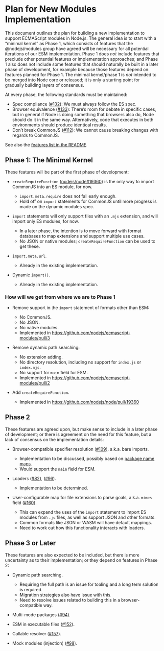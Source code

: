 # Plan for New Modules Implementation

This document outlines the plan for building a new implementation to support ECMAScript modules in Node.js. The general idea is to start with a “minimal kernel” as Phase 1, which consists of features that the @nodejs/modules group have agreed will be necessary for all potential iterations of our ESM implementation. Phase 1 does _not_ include features that preclude other potential features or implementation approaches; and Phase 1 also does not include some features that should naturally be built in a later phase of development, for example because those features depend on features planned for Phase 1. The minimal kernel/phase 1 is _not_ intended to be merged into Node core or released; it is only a starting point for gradually building layers of consensus.

At every phase, the following standards must be maintained:

* Spec compliance ([#132](https://github.com/nodejs/modules/issues/132)): We must always follow the ES spec.
* Browser equivalence ([#133](https://github.com/nodejs/modules/issues/133)): There’s room for debate in specific cases, but in general if Node is doing something that browsers also do, Node should do it in the same way. Alternatively, code that executes in both environments should produce identical results.
* Don’t break CommonJS ([#112](https://github.com/nodejs/modules/issues/112)): We cannot cause breaking changes with regards to CommonJS.

See also the [features list in the README](https://github.com/nodejs/modules#features).

## Phase 1: The Minimal Kernel

These features will be part of the first phase of development:

* `createRequireFunction` ([nodejs/node#19360](https://github.com/nodejs/node/pull/19360)) is the only way to import CommonJS into an ES module, for now.
  - `import.meta.require` does not fail early enough.
  - Hold off on `import` statements for CommonJS until more progress is made on the dynamic modules spec.

* `import` statements will only support files with an `.mjs` extension, and will import only ES modules, for now.
  - In a later phase, the intention is to move forward with format databases to map extensions and support multiple use cases.
  - No JSON or native modules; `createRequireFunction` can be used to get these.

* `import.meta.url`.
  - Already in the existing implementation.

* Dynamic `import()`.
  - Already in the existing implementation.


### How will we get from where we are to Phase 1

* Remove support in the `import` statement of formats other than ESM:
  - No CommonJS.
  - No JSON.
  - No native modules.
  - Implemented in https://github.com/nodejs/ecmascript-modules/pull/3

* Remove dynamic path searching:
  - No extension adding.
  - No directory resolution, including no support for `index.js` or `index.mjs`.
  - No support for `main` field for ESM.
  - Implemented in https://github.com/nodejs/ecmascript-modules/pull/2

* Add `createRequireFunction`.
  - Implemented in https://github.com/nodejs/node/pull/19360


## Phase 2

These features are agreed upon, but make sense to include in a later phase of development; or there is agreement on the need for this feature, but a lack of consensus on the implementation details:

* Browser-compatible specifier resolution ([#109](https://github.com/nodejs/modules/issues/109)), a.k.a. bare imports.
  - Implementation to be discussed, possibly based on [package name maps](https://github.com/domenic/package-name-maps).
  - Would support the `main` field for ESM.

* Loaders ([#82](https://github.com/nodejs/modules/issues/82)), ([#96](https://github.com/nodejs/modules/issues/96)).
  - Implementation to be determined.

* User-configurable map for file extensions to parse goals, a.k.a. `mimes` field ([#160](https://github.com/nodejs/modules/pull/160)).
  - This can expand the uses of the `import` statement to import ES modules from `.js` files, as well as support JSON and other formats.
  - Common formats like JSON or WASM will have default mappings.
  - Need to work out how this functionality interacts with loaders.

## Phase 3 or Later

These features are also expected to be included, but there is more uncertainty as to their implementation; or they depend on features in Phase 2:

* Dynamic path searching.
  - Requiring the full path is an issue for tooling and a long term solution is required.
  - Migration strategies also have issue with this.
  - Need to resolve issues related to building this in a browser-compatible way.

* Multi-mode packages ([#94](https://github.com/nodejs/modules/issues/94)).

* ESM in executable files ([#152](https://github.com/nodejs/modules/issues/152)).

* Callable resolver ([#157](https://github.com/nodejs/modules/issues/157)).

* Mock modules (injection) ([#98](https://github.com/nodejs/modules/issues/98)).
